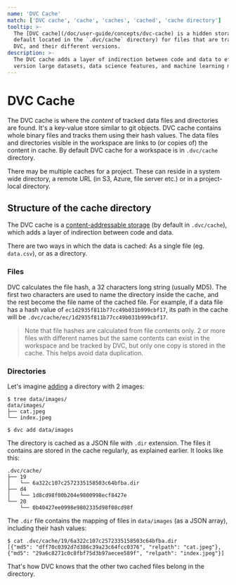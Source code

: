 ```yaml
---
name: 'DVC Cache'
match: ['DVC cache', 'cache', 'caches', 'cached', 'cache directory']
tooltip: >-
  The [DVC cache](/doc/user-guide/concepts/dvc-cache) is a hidden storage (by
  default located in the `.dvc/cache` directory) for files that are tracked by
  DVC, and their different versions.
description: >-
  The DVC cache adds a layer of indirection between code and data to efficiently
  version large datasets, data science features, and machine learning models.
---
```


<!-- keywords: data versioning, version control, large dataset versioning, machine learning model management, data science model management, git for data science, git machine learning, ml model version control, data model versioning, "what is versioning through codification?" (can also use all/some of these for dvc-metafiles) -->

# DVC Cache

<!-- Diagram of cache/remote/workspace... -->

The DVC cache is where the _content_ of tracked data files and directories are
found. It's a key-value store similar to git objects. DVC cache contains whole
binary files and tracks them using their hash values. The data files and
directories visible in the <abbr>workspace</abbr> are links to (or copies of)
the content in cache. By default DVC cache for a <abbr>workspace</abbr> is in
`.dvc/cache` directory.

There may be multiple caches for a <abbr>project</abbr>. These can reside in a
system wide directory, a <abbr>remote</abbr> URL (in S3, Azure, file server
etc.) or in a project-local directory.

## Structure of the cache directory

The DVC cache is a
[content-addressable storage](https://en.wikipedia.org/wiki/Content-addressable_storage)
(by default in `.dvc/cache`), which adds a layer of indirection between code and
data.

There are two ways in which the data is <abbr>cached</abbr>: As a single file
(eg. `data.csv`), or as a directory.

### Files

DVC calculates the file hash, a 32 characters long string (usually MD5). The
first two characters are used to name the directory inside the cache, and the
rest become the file name of the cached file. For example, if a data file has a
hash value of `ec1d2935f811b77cc49b031b999cbf17`, its path in the cache will be
`.dvc/cache/ec/1d2935f811b77cc49b031b999cbf17`.

> Note that file hashes are calculated from file contents only. 2 or more files
> with different names but the same contents can exist in the workspace and be
> tracked by DVC, but only one copy is stored in the cache. This helps avoid
> data duplication.

### Directories

Let's imagine [adding](/doc/command-reference/add) a directory with 2 images:

```dvc
$ tree data/images/
data/images/
├── cat.jpeg
└── index.jpeg

$ dvc add data/images
```

The directory is cached as a JSON file with `.dir` extension. The files it
contains are stored in the cache regularly, as explained earlier. It looks like
this:

```dvc
.dvc/cache/
├── 19
│   └── 6a322c107c2572335158503c64bfba.dir
├── d4
│   └── 1d8cd98f00b204e9800998ecf8427e
└── 20
    └── 0b40427ee0998e9802335d98f08cd98f
```

The `.dir` file contains the mapping of files in `data/images` (as a JSON
array), including their hash values:

```dvc
$ cat .dvc/cache/19/6a322c107c2572335158503c64bfba.dir
[{"md5": "dff70c0392d7d386c39a23c64fcc0376", "relpath": "cat.jpeg"},
{"md5": "29a6c8271c0c8fbf75d3b97aecee589f", "relpath": "index.jpeg"}]
```

That's how DVC knows that the other two cached files belong in the directory.
